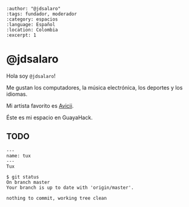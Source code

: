 
```{post} 2023-07-18
:author: "@jdsalaro"
:tags: fundador, moderador
:category: espacios
:language: Español
:location: Colombia
:excerpt: 1
```

# @jdsalaro

Hola soy `@jdsalaro`! 

Me gustan los computadores, la música electrónica, los deportes y los idiomas. 

Mi artista favorito es [Avicii](https://en.wikipedia.org/wiki/Avicii).

Éste es mi espacio en GuayaHack.

## TODO

```{figure} index.md-data/tux.png
---
name: tux
---
Tux
```

```console
$ git status 
On branch master
Your branch is up to date with 'origin/master'.

nothing to commit, working tree clean
```
